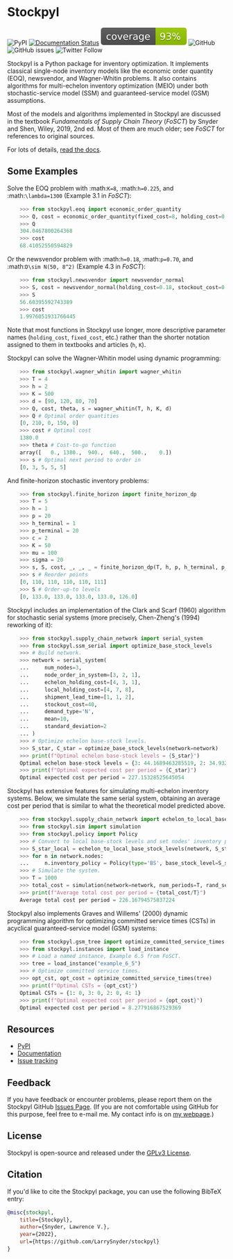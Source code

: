 Stockpyl
========

![PyPI](https://img.shields.io/pypi/v/stockpyl)
[![Documentation Status](https://readthedocs.org/projects/stockpyl/badge/?version=latest)](https://stockpyl.readthedocs.io/en/latest/?badge=latest)
![Coverage](https://raw.githubusercontent.com/LarrySnyder/stockpyl/master/coverage_badge.svg)
![GitHub](https://img.shields.io/github/license/LarrySnyder/stockpyl)
![GitHub issues](https://img.shields.io/github/issues/LarrySnyder/stockpyl)
![Twitter Follow](https://img.shields.io/twitter/follow/LarrySnyder610?style=flat)

Stockpyl is a Python package for inventory optimization. It implements
classical single-node inventory models like the economic order quantity (EOQ), newsvendor,
and Wagner-Whitin problems. It also contains algorithms for multi-echelon inventory optimization
(MEIO) under both stochastic-service model (SSM) and guaranteed-service model (GSM) assumptions. 

Most of the models and algorithms implemented in Stockpyl are discussed in the textbook
*Fundamentals of Supply Chain Theory* (*FoSCT*) by Snyder and Shen, Wiley, 2019, 2nd ed. Most of them
are much older; see *FoSCT* for references to original sources. 

For lots of details, [read the docs](http://stockpyl.readthedocs.io/).

Some Examples
-------------

Solve the EOQ problem with :math:`K=8`, :math:`h=0.225`, and :math:`\lambda=1300` (Example 3.1 in *FoSCT*):

```python    
    >>> from stockpyl.eoq import economic_order_quantity
    >>> Q, cost = economic_order_quantity(fixed_cost=8, holding_cost=0.225, demand_rate=1300)
    >>> Q
    304.0467800264368
    >>> cost
    68.41052550594829
```

Or the newsvendor problem with :math:`h=0.18`, :math:`p=0.70`, and :math:`D\sim N(50, 8^2)` (Example 4.3 in *FoSCT*):

```python    
    >>> from stockpyl.newsvendor import newsvendor_normal
    >>> S, cost = newsvendor_normal(holding_cost=0.18, stockout_cost=0.70, demand_mean=50, demand_sd=8)
    >>> S
    56.60395592743389
    >>> cost
    1.9976051931766445
```

Note that most functions in Stockpyl use longer, more descriptive parameter names (``holding_cost``, ``fixed_cost``, etc.)
rather than the shorter notation assigned to them in textbooks and articles (``h``, ``K``). 

Stockpyl can solve the Wagner-Whitin model using dynamic programming: 

```python
    >>> from stockpyl.wagner_whitin import wagner_whitin
    >>> T = 4
    >>> h = 2
    >>> K = 500
    >>> d = [90, 120, 80, 70]
    >>> Q, cost, theta, s = wagner_whitin(T, h, K, d)
    >>> Q # Optimal order quantities
    [0, 210, 0, 150, 0]
    >>> cost # Optimal cost
    1380.0
    >>> theta # Cost-to-go function
    array([   0., 1380.,  940.,  640.,  500.,    0.])
    >>> s # Optimal next period to order in
    [0, 3, 5, 5, 5]
```

And finite-horizon stochastic inventory problems:

```python
    >>> from stockpyl.finite_horizon import finite_horizon_dp
    >>> T = 5
    >>> h = 1
    >>> p = 20
    >>> h_terminal = 1
    >>> p_terminal = 20
    >>> c = 2
    >>> K = 50
    >>> mu = 100
    >>> sigma = 20
    >>> s, S, cost, _, _, _ = finite_horizon_dp(T, h, p, h_terminal, p_terminal, c, K, mu, sigma)
    >>> s # Reorder points
    [0, 110, 110, 110, 110, 111]
    >>> S # Order-up-to levels
    [0, 133.0, 133.0, 133.0, 133.0, 126.0]
```

Stockpyl includes an implementation of the Clark and Scarf (1960) algorithm for stochastic serial systems (more precisely,
Chen-Zheng's (1994) reworking of it):

```python
    >>> from stockpyl.supply_chain_network import serial_system
    >>> from stockpyl.ssm_serial import optimize_base_stock_levels
    >>> # Build network.
    >>> network = serial_system(
    ...     num_nodes=3,
    ...     node_order_in_system=[3, 2, 1],
    ...     echelon_holding_cost=[4, 3, 1],
    ...     local_holding_cost=[4, 7, 8],
    ...     shipment_lead_time=[1, 1, 2],
    ...     stockout_cost=40,
    ...     demand_type='N',
    ...     mean=10,
    ...     standard_deviation=2
    ... )
    >>> # Optimize echelon base-stock levels.
    >>> S_star, C_star = optimize_base_stock_levels(network=network)
    >>> print(f"Optimal echelon base-stock levels = {S_star}")
    Optimal echelon base-stock levels = {3: 44.1689463285519, 2: 34.93248526934437, 1: 25.69602421013684}
    >>> print(f"Optimal expected cost per period = {C_star}")
    Optimal expected cost per period = 227.15328525645054
```

Stockpyl has extensive features for simulating multi-echelon inventory systems. Below, we simulate
the same serial system, obtaining an average cost per period that is similar to what the theoretical
model predicted above.

```python
    >>> from stockpyl.supply_chain_network import echelon_to_local_base_stock_levels
    >>> from stockpyl.sim import simulation
    >>> from stockpyl.policy import Policy
    >>> # Convert to local base-stock levels and set nodes' inventory policies.
    >>> S_star_local = echelon_to_local_base_stock_levels(network, S_star)
    >>> for n in network.nodes:
    ...     n.inventory_policy = Policy(type='BS', base_stock_level=S_star_local[n.index], node=n)
    >>> # Simulate the system.
    >>> T = 1000
    >>> total_cost = simulation(network=network, num_periods=T, rand_seed=42)
    >>> print(f"Average total cost per period = {total_cost/T}")
    Average total cost per period = 226.16794575837224
```


Stockpyl also implements Graves and Willems' (2000) dynamic programming algorithm for optimizing 
committed service times (CSTs) in acyclical guaranteed-service model (GSM) systems:

```python
    >>> from stockpyl.gsm_tree import optimize_committed_service_times
    >>> from stockpyl.instances import load_instance
    >>> # Load a named instance, Example 6.5 from FoSCT.
    >>> tree = load_instance("example_6_5")
    >>> # Optimize committed service times.
    >>> opt_cst, opt_cost = optimize_committed_service_times(tree)
    >>> print(f"Optimal CSTs = {opt_cst}")
    Optimal CSTs = {1: 0, 3: 0, 2: 0, 4: 1}
    >>> print(f"Optimal expected cost per period = {opt_cost}")
    Optimal expected cost per period = 8.277916867529369
```


Resources
---------

* [PyPI](https://pypi.org/project/stockpyl/)
* [Documentation](http://stockpyl.readthedocs.io/)
* [Issue tracking](https://github.com/LarrySnyder/stockpyl/issues)

Feedback
--------

If you have feedback or encounter problems, please report them on the Stockpyl GitHub
[Issues Page](https://github.com/LarrySnyder/stockpyl/issues). (If you are not comfortable
using GitHub for this purpose, feel free to e-mail me. My contact info is on [my webpage](https://coral.ise.lehigh.edu/larry/).)

License
-------

Stockpyl is open-source and released under the [GPLv3 License](https://choosealicense.com/licenses/gpl-3.0/).

Citation
--------

If you'd like to cite the Stockpyl package, you can use the following BibTeX entry:

```bibtex
@misc{stockpyl,
    title={Stockpyl},
    author={Snyder, Lawrence V.},
    year={2022},
    url={https://github.com/LarrySnyder/stockpyl}
}
```

